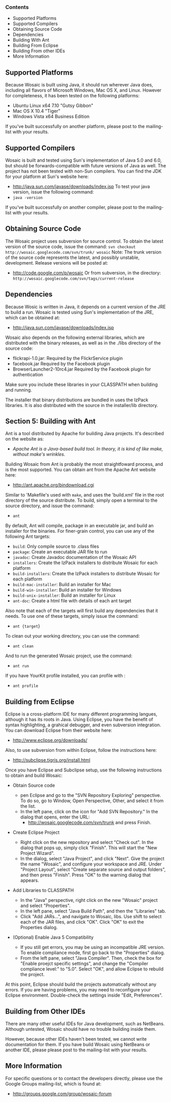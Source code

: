 ### Contents ###
  * Supported Platforms
  * Supported Compilers
  * Obtaining Source Code
  * Dependencies
  * Building With Ant
  * Building From Eclipse
  * Building From other IDEs
  * More Information


## Supported Platforms ##

Because Wosaic is built using Java, it should run wherever Java does, including all flavors of Microsoft Windows, Mac OS X, and Linux.  However for completeness, it has been tested on the following platforms:

  * Ubuntu Linux x64 7.10 "Gutsy Gibbon"
  * Mac OS X 10.4 "Tiger"
  * Windows Vista x64 Business Edition

If you've built successfully on another platform, please post to the mailing-list with your results.


## Supported Compilers ##

Wosaic is built and tested using Sun's implementation of Java 5.0 and 6.0, but should be forwards-compatible with future versions of Java as well.  The project has not been tested with non-Sun compilers.  You can find the JDK for your platform at Sun's website here:
  * http://java.sun.com/javase/downloads/index.jsp
To test your java version, issue the following command:
  * `java -version`

If you've built successfully on another compiler, please post to the mailing-list with your results.


## Obtaining Source Code ##

The Wosaic project uses subversion for source control.  To obtain the latest version of the source code, issue the command:
`svn checkout http://wosaic.googlecode.com/svn/trunk/ wosaic`
Note: The trunk version of the source code represents the latest, and possibly unstable, development.  Release versions will be posted at:
  * http://code.google.com/p/wosaic
Or from subversion, in the directory:
`http://wosaic.googlecode.com/svn/tags/current-release`


## Dependencies ##

Because Wosic is written in Java, it depends on a current version of the JRE to build a run.  Wosaic is tested using Sun's implementation of the JRE, which can be obtained at:
  * http://java.sun.com/javase/downloads/index.jsp

Wosaic also depends on the following external libraries, which are distributed with the binary releases, as well as in the ./libs directory of the source code:
  * flickrapi-1.0.jar:		Required by the FlickrService plugin
  * facebook.jar		Required by the Facebook plugin
  * BrowserLauncher2-10rc4.jar	Required by the Facebook plugin for authentication

Make sure you include these libraries in your CLASSPATH when building and running.

The installer that binary distributions are bundled in uses the IzPack libraries.  It is also distributed with the source in the installer/lib directory.


## Section 5: Building with Ant ##

Ant is a tool distributed by Apache for building Java projects.  It's described on the website as:
  * _Apache Ant is a Java-based build tool. In theory, it is kind of like make, without make's wrinkles._

Building Wosaic from Ant is probably the most straightfoward process, and is the most supported.  You can obtain ant from the Apache Ant website here:
  * http://ant.apache.org/bindownload.cgi

Similar to 'Makefile's used with `make`, and uses the 'build.xml' file in the root directory of the source distribute.  To build, simply open a terminal to the source directory, and issue the command:
  * `ant`

By default, Ant will compile, package in an executable jar, and build an installer for the binaries.  For finer-grain control, you can use any of the following Ant targets:

  * `build`:		Only compile source to .class files
  * `package`:		Create an executable JAR file to run
  * `javadoc`:		Create Javadoc documentation of the Wosaic API
  * `installers`:		Create the IzPack installers to distribute Wosaic for each platform
  * `build-installers`:   	Create the IzPack installers to distribute Wosaic for each platform
  * `build-mac-installer`:	Build an installer for Mac
  * `build-win-installer`:	Build an installer for Windows
  * `build-unix-installer`:	Build an installer for Linux
  * `ant-doc`:		Create a html file with details of each ant target

Also note that each of the targets will first build any dependencies that it needs.  To use one of these targets, simply issue the command:
  * `ant {target`}

To clean out your working directory, you can use the command:
  * `ant clean`

And to run the generated Wosaic project, use the command:
  * `ant run`

If you have YourKit profile installed, you can profile with :
  * `ant profile`

## Building from Eclipse ##

Eclipse is a cross-platform IDE for many different programming langues, although it has its roots in Java.  Using Eclipse, you have the benefit of syntax highlighting, a grahical debugger, and even subversion integration.  You can download Eclipse from their website here:
  * http://www.eclipse.org/downloads/

Also, to use subversion from within Eclipse, follow the instructions here:
  * http://subclipse.tigris.org/install.html

Once you have Eclipse and Subclipse setup, use the following instructions to obtain and build Wosaic:

  * Obtain Source code
    * pen Eclipse and go to the "SVN Repository Exploring" perspective. To do so, go to Window, Open Perspective, Other, and select it from the list.
    * In the left pane, click on the icon for "Add SVN Repository."  In the dialog that opens, enter the URL:
      * http://wosaic.googlecode.com/svn/trunk and press Finish.

  * Create Eclipse Project
    * Right click on the new repository and select "Check out".  In the dialog that pops up, simply click "Finish".  This will start the "New Project Wizard".
    * In the dialog, select "Java Project", and click "Next".  Give the project the name "Wosaic", and configure your workspace and JRE.  Under "Project Layout", select "Create separate source and output folders", and then press "Finish".  Press "OK" to the warning dialog that appears.

  * Add Libraries to CLASSPATH
    * In the "Java" perspective, right click on the new "Wosaic" project and select "Properties".
    * In the left pane, select "Java Build Path", and then the "Libraries" tab.
    * Click "Add JARs...", and navigate to Wosaic, libs.  Use shift to select each of the JAR files, and click "OK".  Click "OK" to exit the Properties dialog.

  * (Optional) Enable Java 5 Compatibility
    * If you still get errors, you may be using an incompatible JRE version.  To enable compliance mode, first go back to the "Properties" dialog.
    * From the left pane, select "Java Compiler".  Then, check the box for "Enable proejct specific settings", and change the "Compiler compliance level:" to "5.0".  Select "OK", and allow Eclipse to rebuild the project.

At this point, Eclipse should build the projects automatically without any errors.  If you are having problems, you may need to reconfigure your Eclipse environment.  Double-check the settings inside "Edit, Preferences".


## Building from Other IDEs ##

There are many other useful IDEs for Java development, such as NetBeans.  Although untested, Wosaic should have no trouble building inside them.

However, because other IDEs haven't been tested, we cannot write documentation for them.  If you have build Wosaic using NetBeans or another IDE, please please post to the mailing-list with your results.


## More Information ##

For specific questions or to contact the developers directly, please use the Google Groups mailing-list, which is found at:
  * http://groups.google.com/group/wosaic-forum
